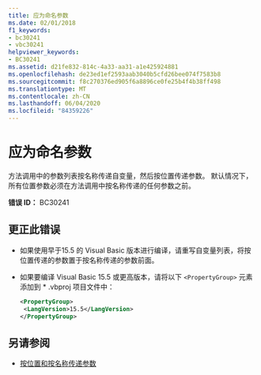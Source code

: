 ```yaml
---
title: 应为命名参数
ms.date: 02/01/2018
f1_keywords:
- bc30241
- vbc30241
helpviewer_keywords:
- BC30241
ms.assetid: d21fe832-814c-4a33-aa31-a1e425924881
ms.openlocfilehash: de23ed1ef2593aab3040b5cfd26bee074f7583b8
ms.sourcegitcommit: f8c270376ed905f6a8896ce0fe25b4f4b38ff498
ms.translationtype: MT
ms.contentlocale: zh-CN
ms.lasthandoff: 06/04/2020
ms.locfileid: "84359226"
---
```

# <a name="named-argument-expected"></a>应为命名参数

方法调用中的参数列表按名称传递自变量，然后按位置传递参数。 默认情况下，所有位置参数必须在方法调用中按名称传递的任何参数之前。

**错误 ID：** BC30241

## <a name="to-correct-this-error"></a>更正此错误

- 如果使用早于15.5 的 Visual Basic 版本进行编译，请重写自变量列表，将按位置传递的参数置于按名称传递的参数前面。

- 如果要编译 Visual Basic 15.5 或更高版本，请将以下 `<PropertyGroup>` 元素添加到 \* .vbproj 项目文件中：

   ```xml
   <PropertyGroup>
    <LangVersion>15.5</LangVersion>
   </PropertyGroup>
   ```

## <a name="see-also"></a>另请参阅

- [按位置和按名称传递参数](../programming-guide/language-features/procedures/passing-arguments-by-position-and-by-name.md)
